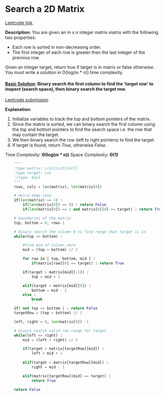 # Search a 2D Matrix

[Leetcode link](https://leetcode.com/problems/search-a-2d-matrix/).

**Description:** You are given an m x n integer matrix matrix with the following two properties:

- Each row is sorted in non-decreasing order.
- The first integer of each row is greater than the last integer of the previous row.

Given an integer target, return true if target is in matrix or false otherwise.
You must write a solution in O(log(m * n)) time complexity.

#### [Basic Solution](/searching/search2DMatrix/solution.py): Binary search the first column to find the 'target row' to inspect (search space), then binary search the target row. 

[Leetcode submission](https://leetcode.com/submissions/detail/1032464835/)

**Explanation:**

1. Initialize variables to track the top and bottom pointers of the matrix.
2. Since the matrix is sorted, we can binary search the first column using the top and bottom pointers to find the search space i.e. the row that may contain the target.
3. We then binary search the row (left to right pointers) to find the target.
4. If target is found, return *True*, otherwise *False*.

Time Complexity: **Θ(log(m * n))**
Space Complexity: **Θ(1)**

```python
    """
    :type matrix: List[List[int]]
    :type target: int
    :rtype: bool
    """
    rows, cols = len(matrix), len(matrix[0])

    # weird edge case
    if(len(matrix) == 1) :
        if(len(matrix[0]) == 0) : return False
        if(len(matrix[0]) == 1 and matrix[0][0] == target) : return True

    # boundaries of the matrix
    top, bottom = 0, rows-1

    # binary search the column 0 to find range that target is in
    while(top <= bottom) :

        #find mid of column zero
        mid = (top + bottom) // 2

        for row in [ top, bottom, mid ] :
            if(matrix[row][0] == target) : return True

        if(target > matrix[mid][-1]) :
            top = mid + 1

        elif(target < matrix[mid][0]) :
            bottom = mid - 1
        else :
            break

    if( not top <= bottom ) : return False
    targetRow = (top + bottom) // 2

    left, right = 0, len(matrix[0]) -1

    # binary search valid row range for target
    while(left <= right) :
        mid = (left + right) // 2

        if(target > matrix[targetRow][mid]) :
            left = mid + 1
        
        elif(target < matrix[targetRow][mid]) :
            right = mid - 1

        elif(matrix[targetRow][mid] == target) :
            return True

    return False
```
